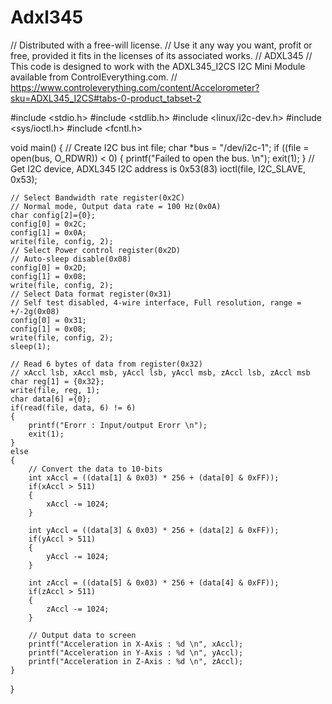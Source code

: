 # Adxl345
// Distributed with a free-will license.
// Use it any way you want, profit or free, provided it fits in the licenses of its associated works.
// ADXL345
// This code is designed to work with the ADXL345_I2CS I2C Mini Module available from ControlEverything.com.
// https://www.controleverything.com/content/Accelorometer?sku=ADXL345_I2CS#tabs-0-product_tabset-2

#include <stdio.h>
#include <stdlib.h>
#include <linux/i2c-dev.h>
#include <sys/ioctl.h>
#include <fcntl.h>

void main() 
{
	// Create I2C bus
	int file;
	char *bus = "/dev/i2c-1";
	if ((file = open(bus, O_RDWR)) < 0) 
	{
		printf("Failed to open the bus. \n");
		exit(1);
	}
	// Get I2C device, ADXL345 I2C address is 0x53(83)
	ioctl(file, I2C_SLAVE, 0x53);

	// Select Bandwidth rate register(0x2C)
	// Normal mode, Output data rate = 100 Hz(0x0A)
	char config[2]={0};
	config[0] = 0x2C;
	config[1] = 0x0A;
	write(file, config, 2);
	// Select Power control register(0x2D)
	// Auto-sleep disable(0x08)
	config[0] = 0x2D;
	config[1] = 0x08;
	write(file, config, 2);
	// Select Data format register(0x31)
	// Self test disabled, 4-wire interface, Full resolution, range = +/-2g(0x08)
	config[0] = 0x31;
	config[1] = 0x08;
	write(file, config, 2);
	sleep(1);

	// Read 6 bytes of data from register(0x32)
	// xAccl lsb, xAccl msb, yAccl lsb, yAccl msb, zAccl lsb, zAccl msb
	char reg[1] = {0x32};
	write(file, reg, 1);
	char data[6] ={0};
	if(read(file, data, 6) != 6)
	{
		printf("Erorr : Input/output Erorr \n");
		exit(1);
	}
	else
	{
		// Convert the data to 10-bits
		int xAccl = ((data[1] & 0x03) * 256 + (data[0] & 0xFF));
		if(xAccl > 511)
		{
			xAccl -= 1024;
		}

		int yAccl = ((data[3] & 0x03) * 256 + (data[2] & 0xFF));
		if(yAccl > 511)
		{
			yAccl -= 1024;
		}

		int zAccl = ((data[5] & 0x03) * 256 + (data[4] & 0xFF));
		if(zAccl > 511)
		{
			zAccl -= 1024;
		}

		// Output data to screen
		printf("Acceleration in X-Axis : %d \n", xAccl);
		printf("Acceleration in Y-Axis : %d \n", yAccl);
		printf("Acceleration in Z-Axis : %d \n", zAccl);
	}
}
